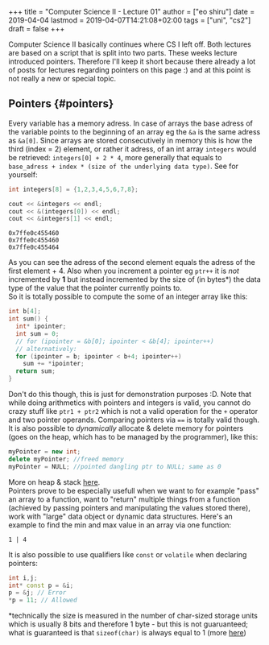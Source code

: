 +++
title = "Computer Science II - Lecture 01"
author = ["eo shiru"]
date = 2019-04-04
lastmod = 2019-04-07T14:21:08+02:00
tags = ["uni", "cs2"]
draft = false
+++

Computer Science II basically continues where CS I left off. Both lectures are based on a script that is split into two parts. These weeks lecture introduced pointers. Therefore I'll keep it short because there already a lot of posts for lectures regarding pointers on this page :) and at this point is not really a new or special topic.


## Pointers {#pointers}

Every variable has a memory adress. In case of arrays the base adress of the variable points to the beginning of an array eg the `&a` is the same adress as `&a[0]`. Since arrays are stored consecutively in memory this is how the third (index = 2) element, or rather it adress, of an int array `integers` would be retrieved: `integers[0] + 2 * 4`, more generally that equals to `base_adress + index * (size of the underlying data type)`. See for yourself:

```C++
int integers[8] = {1,2,3,4,5,6,7,8};

cout << &integers << endl;
cout << &(integers[0]) << endl;
cout << &integers[1] << endl;
```

```text
0x7ffe0c455460
0x7ffe0c455460
0x7ffe0c455464
```

As you can see the adress of the second element equals the adress of the first element + 4.
Also when you increment a pointer eg `ptr++` it is _not_ incremented by **1** but instead incremented by the size of (in bytes\*) the data type of the value that the pointer currently points to.<br />
So it is totally possible to compute the some of an integer array like this:

```C++
int b[4];
int sum() {
  int* ipointer;
  int sum = 0;
  // for (ipointer = &b[0]; ipointer < &b[4]; ipointer++)
  // alternatively:
  for (ipointer = b; ipointer < b+4; ipointer++)
    sum += *ipointer;
  return sum;
}
```

Don't do this though, this is just for demonstration purposes :D. Note that while doing arithmetics with pointers and integers is valid, you cannot do crazy stuff like `ptr1 + ptr2` which is not a valid operation for the `+` operator and two pointer operands. Comparing pointers via `==` is totally valid though.<br />
It is also possible to _dynamically_ allocate & delete memory for pointers (goes on the heap, which has to be managed by the programmer), like this:

```C++
myPointer = new int;
delete myPointer; //freed memory
myPointer = NULL; //pointed dangling ptr to NULL; same as 0
```

More on heap & stack [here](https://www.gribblelab.org/CBootCamp/7%5FMemory%5FStack%5Fvs%5FHeap.html).<br />
Pointers prove to be especially usefull when we want to for example "pass" an array to a function, want to "return" multiple things from a function (achieved by passing pointers and manipulating the values stored there), work with "large" data object or dynamic data structures.
Here's an example to find the min and max value in an array via one function:

```text
1 | 4
```

It is also possible to use qualifiers like `const` or `volatile` when declaring pointers:

```C++
int i,j;
int* const p = &i;
p = &j; // Error
*p = 11; // Allowed
```

\*technically the size is measured in the number of char-sized storage units which is usually 8 bits and therefore 1 byte - but this is not guaruanteed; what is guaranteed is that `sizeof(char)` is always equal to 1 (more [here](https://en.wikipedia.org/wiki/Sizeof))

